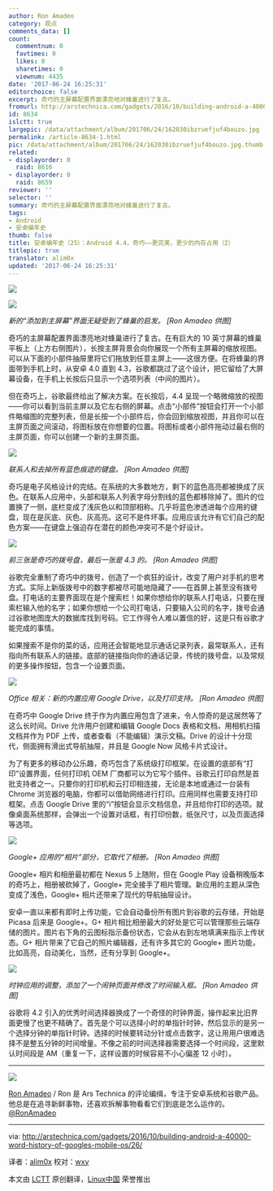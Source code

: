 ```yaml
---
author: Ron Amadeo
category: 观点
comments_data: []
count:
  commentnum: 0
  favtimes: 0
  likes: 0
  sharetimes: 0
  viewnum: 4435
date: '2017-06-24 16:25:31'
editorchoice: false
excerpt: 奇巧的主屏幕配置界面漂亮地对蜂巢进行了复古。
fromurl: http://arstechnica.com/gadgets/2016/10/building-android-a-40000-word-history-of-googles-mobile-os/26/
id: 8634
islctt: true
largepic: /data/attachment/album/201706/24/162030ibzruefjuf4bouzo.jpg
permalink: /article-8634-1.html
pic: /data/attachment/album/201706/24/162030ibzruefjuf4bouzo.jpg.thumb.jpg
related:
- displayorder: 0
  raid: 8616
- displayorder: 0
  raid: 8659
reviewer: ''
selector: ''
summary: 奇巧的主屏幕配置界面漂亮地对蜂巢进行了复古。
tags:
- Android
- 安卓编年史
thumb: false
title: 安卓编年史（25）：Android 4.4，奇巧——更完美，更少的内存占用（2）
titlepic: true
translator: alim0x
updated: '2017-06-24 16:25:31'
---
```


![](/data/attachment/album/201706/24/162030ibzruefjuf4bouzo.jpg)


![](/data/attachment/album/201706/24/162105cll3hih12igzqh3q.jpg)


*新的“添加到主屏幕”界面无疑受到了蜂巢的启发。 [Ron Amadeo 供图]*


奇巧的主屏幕配置界面漂亮地对蜂巢进行了复古。在有巨大的 10 英寸屏幕的蜂巢平板上（上方右侧图片），长按主屏背景会向你展现一个所有主屏幕的缩放视图。可以从下面的小部件抽屉里将它们拖放到任意主屏上——这很方便。在将蜂巢的界面带到手机上时，从安卓 4.0 直到 4.3，谷歌都跳过了这个设计，把它留给了大屏幕设备，在手机上长按后只显示一个选项列表（中间的图片）。


但在奇巧上，谷歌最终给出了解决方案。在长按后，4.4 呈现一个略微缩放的视图——你可以看到当前主屏以及它左右侧的屏幕。点击“小部件”按钮会打开一个小部件略缩图的完整列表，但是长按一个小部件后，你会回到缩放视图，并且你可以在主屏页面之间滚动，将图标放在你想要的位置。将图标或者小部件拖动过最右侧的主屏页面，你可以创建一个新的主屏页面。


![](/data/attachment/album/201706/24/162143obfx9a9195lauuul.jpg)


*联系人和去掉所有蓝色痕迹的键盘。 [Ron Amadeo 供图]*


奇巧是电子风格设计的完结。在系统的大多数地方，剩下的蓝色高亮都被换成了灰色。在联系人应用中，头部和联系人列表字母分割线的蓝色都移除掉了。图片的位置换了一侧，底栏变成了浅灰色以和顶部相称。几乎将蓝色渗透进每个应用的键盘，现在是灰底、灰色、灰高亮。这可不是件坏事。应用应该允许有它们自己的配色方案——在键盘上强迫存在潜在的颜色冲突可不是个好设计。


![](/data/attachment/album/201706/24/162220tqhqsgw167st7wdb.jpg)


*前三张是奇巧的拨号盘，最后一张是 4.3 的。 [Ron Amadeo 供图]*


谷歌完全重制了奇巧中的拨号，创造了一个疯狂的设计，改变了用户对手机的思考方式。实际上新版拨号中的数字都被尽可能地隐藏了——在首屏上甚至没有拨号盘。打电话的主要界面现在是个搜索栏！如果你想给你的联系人打电话，只要在搜索栏输入他的名字；如果你想给一个公司打电话，只要输入公司的名字，拨号会通过谷歌地图庞大的数据库找到号码。它工作得令人难以置信的好，这是只有谷歌才能完成的事情。


如果搜索不是你的菜的话，应用还会智能地显示通话记录列表，最常联系人，还有指向所有联系人的链接。底部的链接指向你的通话记录，传统的拨号盘，以及常规的更多操作按钮，包含一个设置页面。


![](/data/attachment/album/201706/24/162307jmxtgtz1u1mg7u3g.jpg)


*Office 相关：新的内置应用 Google Drive，以及打印支持。 [Ron Amadeo 供图]*


在奇巧中 Google Drive 终于作为内置应用包含了进来，令人惊奇的是这居然等了这么长时间。Drive 允许用户创建和编辑 Google Docs 表格和文档，用相机扫描文档并作为 PDF 上传，或者查看（不能编辑）演示文稿。Drive 的设计十分现代，侧面拥有滑出式导航抽屉，并且是 Google Now 风格卡片式设计。


为了有更多的移动办公乐趣，奇巧包含了系统级打印框架。在设置的底部有“打印”设置界面，任何打印机 OEM 厂商都可以为它写个插件。谷歌云打印自然是首批支持者之一。只要你的打印机和云打印相连接，无论是本地或通过一台装有 Chrome 浏览器的电脑，你都可以借助网络进行打印。应用同样也需要支持打印框架。点击 Google Drive 里的“i”按钮会显示文档信息，并且给你打印的选项。就像桌面系统那样，会弹出一个设置对话框，有打印份数，纸张尺寸，以及页面选择等选项。


![](/data/attachment/album/201706/24/162349wq17ds15gjddezqg.jpg)


*Google+ 应用的“相片”部分，它取代了相册。 [Ron Amadeo 供图]*


Google+ 相片和相册最初都在 Nexus 5 上随附，但在 Google Play 设备稍晚版本的奇巧上，相册被砍掉了，Google+ 完全接手了相片管理。新应用的主题从深色变成了浅色，Google+ 相片还带来了现代的导航抽屉设计。


安卓一直以来都有即时上传功能，它会自动备份所有图片到谷歌的云存储，开始是 Picasa 后来是 Google+。G+ 相片相比相册最大的好处是它可以管理那些云端存储的图片。图片右下角的云图标指示备份状态，它会从右到左地填满来指示上传状态。G+ 相片带来了它自己的照片编辑器，还有许多其它的 Google+ 图片功能，比如高亮，自动美化，当然，还有分享到 Google+。


![](/data/attachment/album/201706/24/162421b863utokez6iptmv.jpg)


*时钟应用的调整，添加了一个闹钟页面并修改了时间输入框。 [Ron Amadeo 供图]*


谷歌将 4.2 引入的优秀时间选择器换成了一个奇怪的时钟界面，操作起来比旧界面更慢了也更不精确了。首先是个可以选择小时的单指针时钟，然后显示的是另一个选择分钟的单指针时钟。选择的时候要转动分针或点击数字，这让用用户很难选择不是整五分钟的时间增量。不像之前的时间选择器需要选择一个时间段，这里默认时间段是 AM（重复一下，这样设置的时候容易不小心偏差 12 小时）。




---


![](/data/attachment/album/201706/24/162535j8ke2nu4ccvw44g9.jpg)


[Ron Amadeo](http://arstechnica.com/author/ronamadeo) / Ron 是 Ars Technica 的评论编缉，专注于安卓系统和谷歌产品。他总是在追寻新鲜事物，还喜欢拆解事物看看它们到底是怎么运作的。[@RonAmadeo](https://twitter.com/RonAmadeo)




---


via: <http://arstechnica.com/gadgets/2016/10/building-android-a-40000-word-history-of-googles-mobile-os/26/>


译者：[alim0x](https://github.com/alim0x) 校对：[wxy](https://github.com/wxy)


本文由 [LCTT](https://github.com/LCTT/TranslateProject) 原创翻译，[Linux中国](http://linux.cn/) 荣誉推出